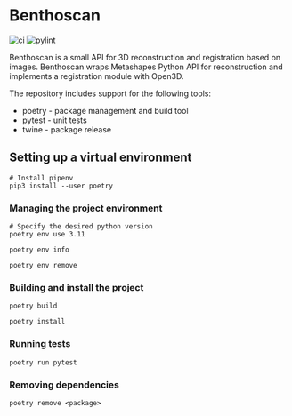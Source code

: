 # Benthoscan

![ci](https://github.com/markvilar/benthoscan/actions/workflows/ci.yml/badge.svg)
![pylint](https://github.com/markvilar/benthoscan/actions/workflows/pylint.yml/badge.svg)

Benthoscan is a small API for 3D reconstruction and registration based on images. Benthoscan wraps 
Metashapes Python API for reconstruction and implements a registration module with Open3D.

The repository includes support for the following tools:
* poetry - package management and build tool
* pytest - unit tests
* twine - package release

## Setting up a virtual environment

```shell
# Install pipenv
pip3 install --user poetry
```

### Managing the project environment

```shell
# Specify the desired python version
poetry env use 3.11
```

```shell
poetry env info
```

```shell
poetry env remove
```

### Building and install the project

```shell
poetry build
```

```shell
poetry install
```

### Running tests

```shell
poetry run pytest
```

### Removing dependencies

```shell
poetry remove <package>
```
